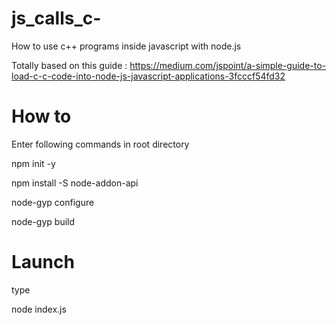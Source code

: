 # js_calls_c-
How to use c++ programs inside javascript with node.js


Totally based on this guide : https://medium.com/jspoint/a-simple-guide-to-load-c-c-code-into-node-js-javascript-applications-3fcccf54fd32


# How to 

Enter following commands in root directory

npm init -y

npm install -S node-addon-api

node-gyp configure

node-gyp build

# Launch

type 

node index.js

